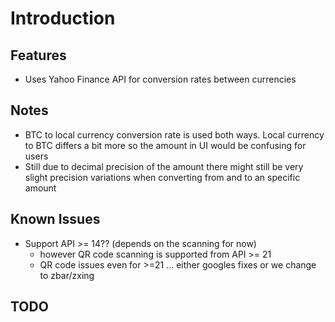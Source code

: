 
# Introduction


## Features
* Uses Yahoo Finance API for conversion rates between currencies

## Notes
* BTC to local currency conversion rate is used both ways. Local currency to BTC differs a bit more so the amount in UI would be confusing for users
* Still due to decimal precision of the amount there might still be very slight precision variations when converting from and to an specific amount

## Known Issues
* Support API >= 14?? (depends on the scanning for now)
    - however QR code scanning is supported from API >= 21
    - QR code issues even for >=21 ... either googles fixes or we change to zbar/zxing

## TODO

